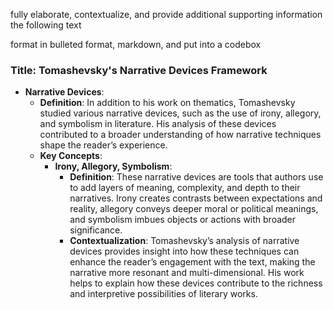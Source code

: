 fully elaborate, contextualize, and provide additional supporting information  the following text

format in bulleted format, markdown, and put into a codebox
### Title: **Tomashevsky's Narrative Devices Framework**

- **Narrative Devices**:
  - **Definition**: In addition to his work on thematics, Tomashevsky studied various narrative devices, such as the use of irony, allegory, and symbolism in literature. His analysis of these devices contributed to a broader understanding of how narrative techniques shape the reader’s experience.
  - **Key Concepts**:
    - **Irony, Allegory, Symbolism**:
      - **Definition**: These narrative devices are tools that authors use to add layers of meaning, complexity, and depth to their narratives. Irony creates contrasts between expectations and reality, allegory conveys deeper moral or political meanings, and symbolism imbues objects or actions with broader significance.
      - **Contextualization**: Tomashevsky’s analysis of narrative devices provides insight into how these techniques can enhance the reader’s engagement with the text, making the narrative more resonant and multi-dimensional. His work helps to explain how these devices contribute to the richness and interpretive possibilities of literary works.